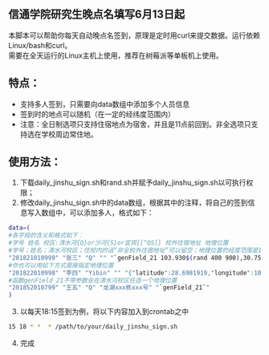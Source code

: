 ## 信通学院研究生晚点名填写6月13日起

本脚本可以帮助你每天自动晚点名签到，原理是定时用curl来提交数据。运行依赖Linux/bash和curl。<br>
需要在全天运行的Linux主机上使用，推荐在树莓派等单板机上使用。

## 特点：
* 支持多人签到，只需要向data数组中添加多个人员信息
* 签到时的地点可以随机（在一定的经纬度范围内）
* 注意：全日制选项只支持住宿地点为宿舍，并且是11点前回到。非全选项只支持选在学校周边常住地。

## 使用方法：
1. 下载daily_jinshu_sign.sh和rand.sh并赋予daily_jinshu_sign.sh以可执行权限；
2. 修改daily_jinshu_sign.sh中的data数组，根据其中的注释，将自己的签到信息写入数组中，可以添加多人，格式如下：
```Bash
data=(
#各字段的含义和格式如下：
#学号 姓名 校区:清水河{Q}or沙河{S}or宜宾{[^QS]} 校外住宿地址 地理位置
#学号；姓名；清水河校区；住校内的话“非全校外住宿地址”可以留空；地理位置的经度范围是103.930400~103.930900，维度范围是30.75285~30.752311
"201821010999" "张三" "Q" "" "`genField_21 103.930$(rand 400 900),30.752$(rand 85 311)`"
#你也可以用如下方式直接指定地理位置
"201822010998" "李四" "Yibin" "" "{"latitude":28.6981919,"longitude":104.549108,"address":"四川省宜宾市叙州区柏溪街道南兴大道29号宜宾市叙州区中医医院"}"
#函数genField_21不带参数会在清水河校区任选一个地理位置
"201852010799" "王五" "Q" "龙湖xxx栋xxx号" "`genField_21`"
)
```
3. 以每天18:15签到为例，将以下内容加入到crontab之中
```Bash
15 18 * *  * /path/to/your/daily_jinshu_sign.sh
```
4. 完成
